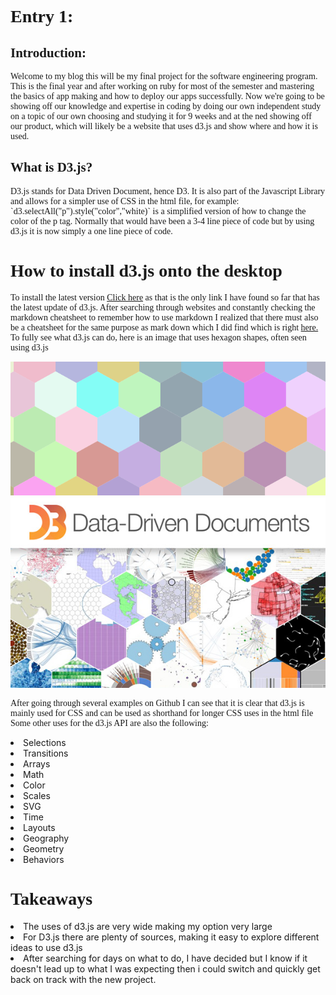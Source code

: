 
<html>
  <head>
    <meta charset="UTF-8">
    <title>D3 blog</title>
    <link rel="stylesheet" href="https://maxcdn.bootstrapcdn.com/bootstrap/3.3.7/css/bootstrap.min.css">
    <script src="https://maxcdn.bootstrapcdn.com/bootstrap/3.3.7/js/bootstrap.min.js"></script>
    <script src="https://ajax.googleapis.com/ajax/libs/jquery/3.1.1/jquery.min.js"></script>
    <link rel="stylesheet" href="https://maxcdn.bootstrapcdn.com/bootstrap/3.3.6/css/bootstrap.min.css">
<style>
p, h1, h2 {
  font-family: "Times New Roman", sans, serif;
  
}
</style>
  </head>
  <body>
      <h1>Entry 1:</h1>
      <h2>Introduction:</h2>
      <p>Welcome to my blog this will be my final project for the software engineering program.
      This is the final year and after working on ruby for most of the semester and mastering 
      the basics of app making and how to deploy our apps successfully. Now we're going to be showing off
      our knowledge and expertise in coding by doing our own independent study on a topic
      of our own choosing and studying it for 9 weeks and at the ned showing off our product, 
      which will likely be a website that uses d3.js and show where and how it is used.</p>
      <h2>What is D3.js? </h2>
      <p>D3.js stands for Data Driven Document, hence D3. It is also part of the Javascript Library 
      and allows for a simpler use of CSS in the html file, for example: `d3.selectAll("p").style("color","white)`
   is a simplified version of how to change the color of the p tag. Normally that would have been a 3-4 line piece
   of code but by using d3.js it is now simply a one line piece of code.</p>
   <h1> How to install d3.js onto the desktop</h1>
   <p>To install the latest version <a href="https://d3js.org/">Click here</a> 
   as that is the only link I have found so far that has the latest update of
   d3.js. After searching through websites and constantly checking the markdown cheatsheet to remember how to use markdown
   I realized that there must also be a cheatsheet for the same purpose as mark down which I did find which is right  
   <a href="https://github.com/adam-p/markdown-here/wiki/Markdown-Cheatsheet#images">here.</a> To fully see what d3.js can do,
   here is an image that uses hexagon shapes, often seen using d3.js</p>
   <div class="col-md-6">
   <img src="images/hex.png"></img>
   <img src="images/21datadriven590.jpg"></img>
   <p>After going through several examples on Github I can see that it is clear that d3.js 
   is mainly used for CSS and can be used as shorthand for longer CSS uses in the html file
   Some other uses for the d3.js API are also the following:
   </p>
   <li>Selections</li>
<li>Transitions</li>
 <li>Arrays</li>
<li>Math</li>
 <li>Color</li>
 <li>Scales</li>
 <li>SVG</li>
 <li>Time</li>
<li> Layouts</li>
<li> Geography</li>
 <li>Geometry</li>
<li> Behaviors</li>
<h1>Takeaways</h1>
<li>The uses of d3.js are very wide making my option very large</li>
<li>For D3.js there are plenty of sources, making it easy to explore different ideas to use d3.js</li>
<li>After searching for days on what to do, I have decided but I know if it doesn't lead up to what I was
expecting then i could switch and quickly get back on track with the new project.</li>
   </div>
 </body>        
</html>